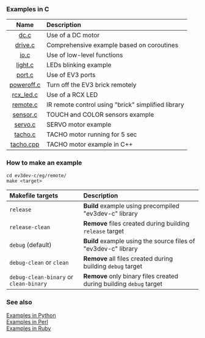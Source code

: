 ### Examples in C

Name           | Description
:---:          | :---
[dc.c]         | Use of a DC motor
[drive.c]      | Comprehensive example based on coroutines
[io.c]         | Use of low-level functions
[light.c]      | LEDs blinking example
[port.c]       | Use of EV3 ports
[poweroff.c]   | Turn off the EV3 brick remotely
[rcx_led.c]    | Use of a RCX LED
[remote.c]     | IR remote control using "brick" simplified library
[sensor.c]     | TOUCH and COLOR sensors example
[servo.c]      | SERVO motor example
[tacho.c]      | TACHO motor running for 5 sec
[tacho.cpp]    | TACHO motor example in C++

[dc.c]:          http://in4lio.github.io/ev3dev-c/dc_8c-example.html
[drive.c]:       http://in4lio.github.io/ev3dev-c/drive_8c-example.html
[io.c]:          http://in4lio.github.io/ev3dev-c/io_8c-example.html
[light.c]:       http://in4lio.github.io/ev3dev-c/light_8c-example.html
[port.c]:        http://in4lio.github.io/ev3dev-c/port_8c-example.html
[poweroff.c]:    http://in4lio.github.io/ev3dev-c/poweroff_8c-example.html
[rcx_led.c]:     http://in4lio.github.io/ev3dev-c/rcx_led_8c-example.html
[remote.c]:      http://in4lio.github.io/ev3dev-c/remote_8c-example.html
[sensor.c]:      http://in4lio.github.io/ev3dev-c/sensor_8c-example.html
[servo.c]:       http://in4lio.github.io/ev3dev-c/servo_8c-example.html
[tacho.c]:       http://in4lio.github.io/ev3dev-c/tacho_8c-example.html
[tacho.cpp]:     http://in4lio.github.io/ev3dev-c/tacho_8cpp-example.html

### How to make an example

    cd ev3dev-c/eg/remote/
    make <target>

Makefile targets                       | Description
:---                                   | :---
`release`                              | **Build** example using precompiled "ev3dev-c" library
`release-clean`                        | **Remove** files created during building `release` target
`debug` (default)                      | **Build** example using the source files of "ev3dev-c" library
`debug-clean` or `clean`               | **Remove** all files created during building `debug` target
`debug-clean-binary` or `clean-binary` | **Remove** only binary files created during building `debug` target

### See also

[Examples in Python](../python/ev3dev/eg)<br>
[Examples in Perl](../perl/eg)<br>
[Examples in Ruby](../ruby/eg)
